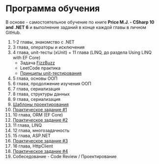 # Программа обучения
В основе - самостоятельное обучение по книге **Price M.J. - CSharp 10 and .NET 6** и выполнение заданий в конце каждой главы в личном GitHub.
1. 1-2 главы, знакомство с .NET
2. 3 глава, операторы и исключения
3. 4 глава, unit-тесты (xUnit) + 11 глава (LINQ, до раздела Using LINQ with EF Core) 
    - Задача [FizzBuzz](https://github.com/alex1ozr/LearnDotNet/blob/main/Exercises/FizzBuzz.md)
    - LeetCode практика 
    - [Принципы unit-тестирования](https://www.youtube.com/watch?v=LkrqqpkKIXE)
5. 5 глава, основы ООП
6. 6 глава, продолжение изучения ООП
7. 7 глава, сериализация
8. 8 глава, структуры данных
9. 9 глава, сериализация
10. [Шаблоны проектирования](https://github.com/alex1ozr/LearnDotNet/tree/main/Patterns)
11. [Практическое задание #1](https://github.com/alex1ozr/LearnDotNet/blob/main/Exercises/Exercise_1.md)
12. 10 глава, ORM (EF Core)
13. [Практическое задание #2](https://github.com/alex1ozr/LearnDotNet/blob/main/Exercises/Exercise_2.md)
14. 11 глава, LINQ
15. 12 глава, многозадачность
16. 15 глава, ASP.NET
17. [Практическое задание #3](https://github.com/alex1ozr/LearnDotNet/blob/main/Exercises/Exercise_3.md)
18. 16 глава, HttpClient 
19. [Практическое задание #4](https://github.com/alex1ozr/LearnDotNet/blob/main/Exercises/Exercise_4.md)
20. Собеседование - Code Review / Проектирование
